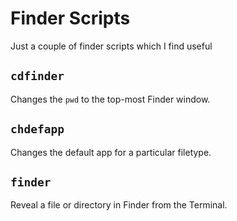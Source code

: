 # Finder Scripts

Just a couple of finder scripts which I find useful

## `cdfinder`

Changes the `pwd` to the top-most Finder window.

## `chdefapp`

Changes the default app for a particular filetype.

## `finder`

Reveal a file or directory in Finder from the Terminal.
